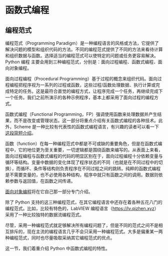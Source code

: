 # 函数式编程

## 编程范式

编程范式（Programming Paradigm）是一种编程语言的风格或方法，它提供了解决问题的模型和组织代码的方法。不同的编程范式提供了不同的方法来看待计算和组织数据与函数。选择适当的编程范式可以使特定的问题或任务更容易解决。Python 编程 主要会用到三种编程范式，分别是：面向过程编程、函数式编程、面向对象编程。

面向过程编程（Procedural Programming）基于过程的概念来组织代码。面向过程编程把程序视为一系列的过程或函数，这些过程/函数处理数据、执行计算或完成特定的任务。这是最符合直觉的编程方式，让程序完成一个任务，再继续完成下一个任务。我们之前所演示的各种示例程序，基本上都采用了面向过程的编程方式。

函数式编程（Functional Programming，FP）强调使用函数来处理数据并产生结果，而不是改变或管理状态。这一部分将重点介绍有关函数式编程的各种技术。此外，Scheme 是一种比较有代表性的函数式编程语言，有兴趣的读者可以看一下[这段简短介绍](https://lv.qizhen.xyz/appendix_languages#scheme-%E7%BC%96%E7%A8%8B%E8%AF%AD%E8%A8%80)。

函数（function）在每一种编程范式中都是不可或缺的重要角色，但是在函数式编程中，它的地位更为至关重要，一切逻辑都是围绕函数来编写的。从表面上来看，面向过程编程与函数式编程的代码的明显区别在于，面向过程编程十分依赖变量与循环等结构。变量中数据的变化体现了程序状态的不同（也就是在不同过程中的切换），而循环、条件等结构则负责程序在不同过程之间的跳转。纯粹的函数式编程是不需要变量的，也不必使用各种结构，程序中就只有函数之间的调用。数据则依赖参数与返回值，在函数之间传递。

[面向对象编程](oop)将在它自己那一部分专门介绍。

除了 Python 支持的这三种编程范式，在其它编程语言中还存在着各种五花八门的编程范式。比如，比较有特色的，LabVIEW 编程语言（<https://lv.qizhen.xyz>）采用了一种比较独特的数据流编程范式。

尽管，采用一种编程范式就足够解决所有编程问题了，但是不同的范式之间不是相互排斥的，现在主流的编程语言几乎不会只采用一种编程范式。大多是偏重某一两种编程范式，同时也尽量吸取采纳其它编程范式的优点。

这一节，我们着重介绍 Python 中函数式编程的特性。

